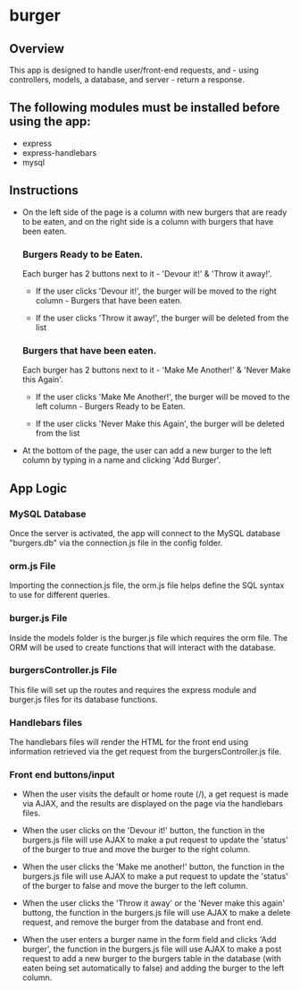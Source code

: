 # burger

## Overview

This app is designed to handle user/front-end requests, and - using controllers, models, a database, and server - return a response.

## The following modules must be installed before using the app:

* express
* express-handlebars
* mysql

## Instructions

* On the left side of the page is a column with new burgers that are ready to be eaten, and on the right side is a column with burgers that have been eaten.

    ### Burgers Ready to be Eaten.
    
    Each burger has 2 buttons next to it - 'Devour it!' & 'Throw it away!'.
    
    * If the user clicks 'Devour it!', the burger will be moved to the right column - Burgers that have been eaten.

    * If the user clicks 'Throw it away!', the burger will be deleted from the list

    ### Burgers that have been eaten.
    
    Each burger has 2 buttons next to it - 'Make Me Another!' & 'Never Make this Again'.
    
    * If the user clicks 'Make Me Another!', the burger will be moved to the left column - Burgers Ready to be Eaten.

    * If the user clicks 'Never Make this Again', the burger will be deleted from the list

* At the bottom of the page, the user can add a new burger to the left column by typing in a name and clicking 'Add Burger'.

## App Logic

### MySQL Database

Once the server is activated, the app will connect to the MySQL database "burgers.db" via the connection.js file in the config folder.

### orm.js File

Importing the connection.js file, the orm.js file helps define the SQL syntax to use for different queries.

### burger.js File

Inside the models folder is the burger.js file which requires the orm file. The ORM will be used to create functions that will interact with the database.

### burgersController.js File

This file will set up the routes and requires the express module and burger.js files for its database functions. 

### Handlebars files

The handlebars files will render the HTML for the front end using information retrieved via the get request from the burgersController.js file.

### Front end buttons/input

* When the user visits the default or home route (/), a get request is made via AJAX, and the results are displayed on the page via the handlebars files.

* When the user clicks on the 'Devour it!' button, the function in the burgers.js file will use AJAX to make a put request to update the 'status' of the burger to true and move the burger to the right column.

* When the user clicks the 'Make me another!' button, the function in the burgers.js file will use AJAX to make a put request to update the 'status' of the burger to false and move the burger to the left column.

* When the user clicks the 'Throw it away' or the 'Never make this again' buttong, the function in the burgers.js file will use AJAX to make a delete request, and remove the burger from the database and front end.

* When the user enters a burger name in the form field and clicks 'Add burger', the function in the burgers.js file will use AJAX to make a post request to add a new burger to the burgers table in the database (with eaten being set automatically to false) and adding the burger to the left column.